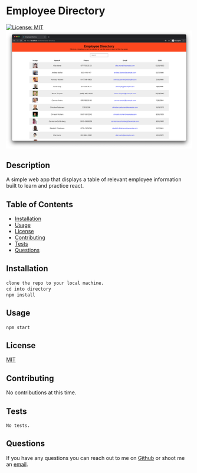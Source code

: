 # Employee Directory
[![License: MIT](https://img.shields.io/badge/License-MIT-yellow.svg)](https://opensource.org/licenses/MIT)
![Employee directory app](./assets/screenshot.png)
## Description
A simple web app that displays a table of relevant employee information built to learn and practice react.

## Table of Contents
* [Installation](#installation)
* [Usage](#usage)
* [License](#license)
* [Contributing](#contributing)
* [Tests](#tests)
* [Questions](#questions)

## Installation
```
clone the repo to your local machine.
cd into directory
npm install
```

## Usage
```
npm start
```

## License
[MIT](https://opensource.org/licenses/MIT)

## Contributing
No contributions at this time.

## Tests
```
No tests.
```

## Questions
If you have any questions you can reach out to me on [Github](https://github.com/brhue) or shoot me an [email](mailto:).
